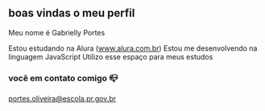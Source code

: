## boas vindas o meu perfil 

Meu nome é Gabrielly Portes

Estou estudando na Alura (www.alura.com.br)
Estou me desenvolvendo na linguagem JavaScript
Utilizo esse espaço para meus estudos

### você em contato comigo 📪

portes.oliveira@escola.pr.gov.br
